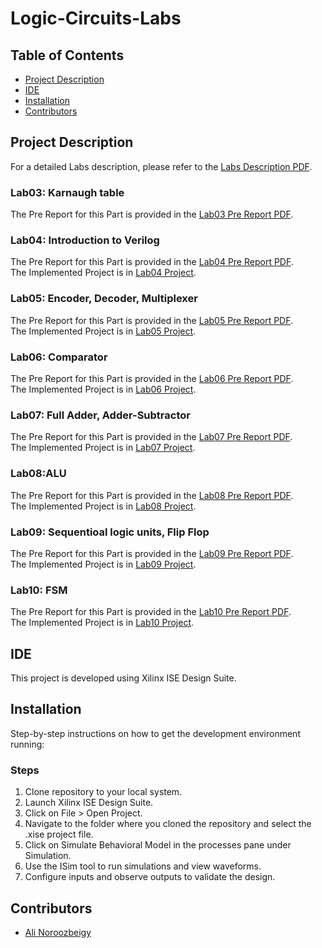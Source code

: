# Logic-Circuits-Labs

## Table of Contents
- [Project Description](#project-description)
- [IDE](#ide)
- [Installation](#installation)
- [Contributors](#contributors)

## Project Description
For a detailed Labs description, please refer to the [Labs Description PDF](./LogicLabManual%20(1).pdf).

### Lab03: Karnaugh table
The Pre Report for this Part is provided in the [Lab03 Pre Report PDF](./Lab03/پیش%20گزارش%20آزمایش%20۳%20منطقی%20-%20۹۹۳۱۰۶۱.pdf). <br />

### Lab04: Introduction to Verilog
The Pre Report for this Part is provided in the [Lab04 Pre Report PDF](./Lab04/پیش%20گزارش%20آزمایش%20۴%20منطقی%20-%20۹۹۳۱۰۶۱.pdf). <br />
The Implemented Project is in [Lab04 Project](./Lab04).

### Lab05: Encoder, Decoder, Multiplexer
The Pre Report for this Part is provided in the [Lab05 Pre Report PDF](./Lab05/پیش%20گزارش%20آزمایش%20۵%20منطقی%20-%20۹۹۳۱۰۶۱.pdf). <br />
The Implemented Project is in [Lab05 Project](./Lab05).

### Lab06: Comparator
The Pre Report for this Part is provided in the [Lab06 Pre Report PDF](./Lab06/پیش%20گزارش%20آزمایش%20۶%20منطقی%20-%20۹۹۳۱۰۶۱.pdf). <br />
The Implemented Project is in [Lab06 Project](./Lab06/lab6).

### Lab07: Full Adder, Adder-Subtractor
The Pre Report for this Part is provided in the [Lab07 Pre Report PDF](./Lab07/پیش%20گزارش%20آزمایش%20۷%20منطقی%20-%20۹۹۳۱۰۶۱.pdf). <br />
The Implemented Project is in [Lab07 Project](./Lab07/Lab7).

### Lab08:ALU
The Pre Report for this Part is provided in the [Lab08 Pre Report PDF](./Lab08/پیش%20گزارش%20آزمایش%20۸%20منطقی%20-%20۹۹۳۱۰۶۱.pdf). <br />
The Implemented Project is in [Lab08 Project](./Lab08/Lab8).

### Lab09: Sequentioal logic units, Flip Flop
The Pre Report for this Part is provided in the [Lab09 Pre Report PDF](./Lab09/پیش%20گزارش%20آزمایش%20۹%20منطقی%20-%20۹۹۳۱۰۶۱.pdf). <br />
The Implemented Project is in [Lab09 Project](./Lab09/Lab9).

### Lab10: FSM
The Pre Report for this Part is provided in the [Lab10 Pre Report PDF](./Lab10/پیش%20گزارش%20آزمایش%20۱۰%20منطقی%20-%20۹۹۳۱۰۶۱.pdf). <br />
The Implemented Project is in [Lab10 Project](./Lab10/Lab%2010/FSM).

## IDE
This project is developed using Xilinx ISE Design Suite.

## Installation
Step-by-step instructions on how to get the development environment running:

### Steps
1. Clone repository to your local system.
2. Launch Xilinx ISE Design Suite.
3. Click on File > Open Project.
4. Navigate to the folder where you cloned the repository and select the .xise project file.
5. Click on Simulate Behavioral Model in the processes pane under Simulation.
6. Use the ISim tool to run simulations and view waveforms.
7. Configure inputs and observe outputs to validate the design.

## Contributors
- [Ali Noroozbeigy](https://github.com/Ali-Noroozbeigy)

